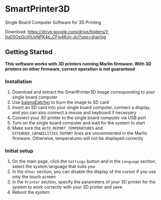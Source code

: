 # SmartPrinter3D

Single Board Computer Software for 3D Printing

Download: https://drive.google.com/drive/folders/1-lluD5OzGuVtUxNPK4p_CFjx46Jv-Jci?usp=sharing

## Getting Started

**This software works with 3D printers running Marlin firmware. With 3D printers on other firmware, correct operation is not guaranteed**

### Installation

1. Download and extract the SmartPrinter3D image corresponding to your single board computer
1. Use [balenaEatcher](https://www.balena.io/etcher/) to burn the image to SD card
1. Insert an SD card into your single board computer, connect a display, and you can also connect a mouse and keyboard if necessary
1. Connect your 3D printer to the single board computer via USB port
1. Turn on the single board computer and wait for the system to start
1. Make sure the `AUTO_REPORT_TEMPERATURES` and `EXTENDED_CAPABILITIES_REPORT` lines are uncommented in the Marlin firmware. Otherwise, temperatures will not be displayed correctly

### Initial setup
1. On the main page, click the ```Settings``` button and in the ```Language``` section, select the system language that suits you
1. In the ```Other``` section, you can disable the display of the cursor if you use only the touch screen
1. In the ```Printer``` section, specify the parameters of your 3D printer for the system to work correctly with your 3D printer and save
1. Reboot the system
